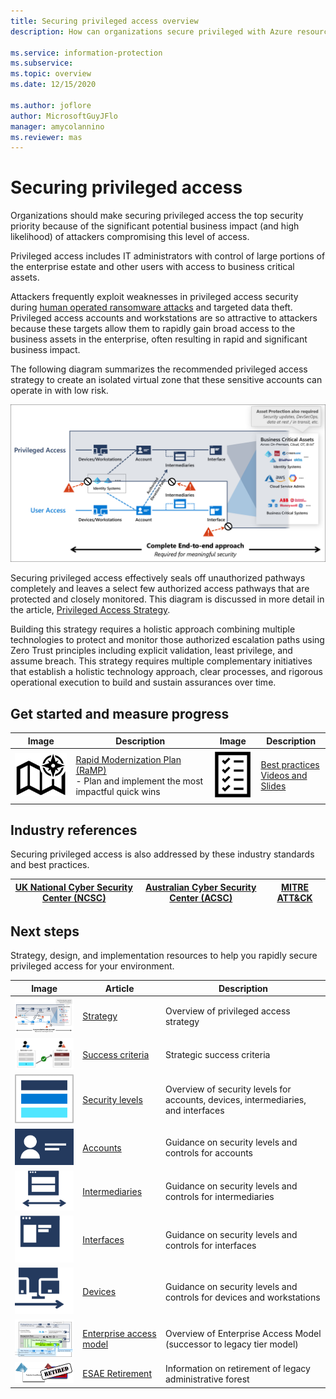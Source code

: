 ```yaml
---
title: Securing privileged access overview
description: How can organizations secure privileged with Azure resources?

ms.service: information-protection
ms.subservice: 
ms.topic: overview
ms.date: 12/15/2020

ms.author: joflore
author: MicrosoftGuyJFlo
manager: amycolannino
ms.reviewer: mas
---
```

# Securing privileged access

Organizations should make securing privileged access the top security priority because of the significant potential business impact (and high likelihood) of attackers compromising this level of access.

Privileged access includes IT administrators with control of large portions of the enterprise estate and other users with access to business critical assets. 

Attackers frequently exploit weaknesses in privileged access security during [human operated ransomware attacks](https://www.microsoft.com/security/blog/2020/03/05/human-operated-ransomware-attacks-a-preventable-disaster/) and targeted data theft. Privileged access accounts and workstations are so attractive to attackers because these targets allow them to rapidly gain broad access to the business assets in the enterprise, often resulting in rapid and significant business impact.

The following diagram summarizes the recommended privileged access strategy to create an isolated virtual zone that these sensitive accounts can operate in with low risk. 

![An end to end approach is required for meaningful security](./media/overview/end-to-end-approach.png)

Securing privileged access effectively seals off unauthorized pathways completely and leaves a select few authorized access pathways that are protected and closely monitored. This diagram is discussed in more detail in the article, [Privileged Access Strategy](privileged-access-strategy.md).

Building this strategy requires a holistic approach combining multiple technologies to protect and monitor those authorized escalation paths using Zero Trust principles including explicit validation, least privilege, and assume breach. This strategy requires multiple complementary initiatives that establish a holistic technology approach, clear processes, and rigorous operational execution to build and sustain assurances over time. 

## Get started and measure progress

| Image | Description | Image | Description |
| --- | --- | --- | --- |
| ![Rapid Modernization Plan](./media/overview/ramp.png) | [Rapid Modernization Plan (RaMP)](security-rapid-modernization-plan.md) <br/> - Plan and implement the most impactful quick wins | ![Best practices checklist](./media/overview/checklist.png) | [Best practices](/security/compass/critical-impact-accounts) <br/> [Videos and Slides](/security/compass/administration-videos-and-decks) |

## Industry references

Securing privileged access is also addressed by these industry standards and best practices.

| [UK National Cyber Security Center (NCSC)](https://www.ncsc.gov.uk/collection/secure-system-administration) | [Australian Cyber Security Center (ACSC)](https://www.cyber.gov.au/acsc/view-all-content/publications/secure-administration) | [MITRE ATT&CK](https://attack.mitre.org/mitigations/M1026/) |
| --- | --- | --- |

## Next steps

Strategy, design, and implementation resources to help you rapidly secure privileged access for your environment.

| Image | Article | Description |
| :---: | --- | --- |
| ![Strategy doc](./media/overview/strategy.png) | [Strategy](privileged-access-strategy.md) | Overview of privileged access strategy |
| ![Success criteria doc](./media/overview/success.png) | [Success criteria](privileged-access-success-criteria.md) | Strategic success criteria |
| ![Security levels doc](./media/overview/security-levels.png) | [Security levels](privileged-access-security-levels.md) | Overview of security levels for accounts, devices, intermediaries, and interfaces |
| ![Account doc](./media/overview/accounts.png) | [Accounts](privileged-access-accounts.md) | Guidance on security levels and controls for accounts |
| ![Intermediaries doc](./media/overview/intermediaries.png) | [Intermediaries](privileged-access-intermediaries.md) | Guidance on security levels and controls for intermediaries |
| ![Interfaces doc](./media/overview/interfaces.png) | [Interfaces](privileged-access-interfaces.md) | Guidance on security levels and controls for interfaces |
| ![Devices doc](./media/overview/devices.png) | [Devices](privileged-access-devices.md) | Guidance on security levels and controls for devices and workstations |
| ![Enterprise access model doc](./media/overview/access-model.png) | [Enterprise access model](privileged-access-access-model.md) | Overview of Enterprise Access Model (successor to legacy tier model) |
| ![Retiring ESAE doc](./media/overview/esae-retirement.png) | [ESAE Retirement](esae-retirement.md) | Information on retirement of legacy administrative forest |
